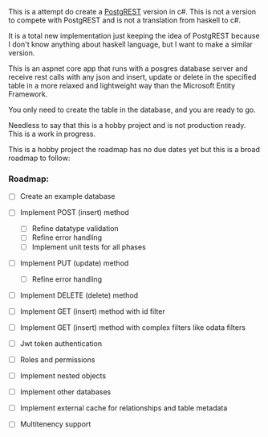 This is a attempt do create a [PostgREST](https://github.com/PostgREST/postgrest) version in c#.
This is not a version to compete with PostgREST and is not a translation from haskell to c#. 

It is a total new implementation just keeping the idea of PostgREST because I don't
know anything about haskell language, but I want to make a similar version.

This is an aspnet core app that runs with a posgres database server and receive rest calls with any json and 
insert, update or delete in the specified table in a more relaxed and lightweight way than the Microsoft Entity Framework.

You only need to create the table in the database, and you are ready to go.

Needless to say that this is a hobby project and is not production ready. 
This is a work in progress.


This is a hobby project the roadmap has no due dates yet but this is a broad roadmap to follow:

###  Roadmap:
  - [ ] Create an example database
  - [ ] Implement POST (insert) method
    - [ ] Refine datatype validation  
    - [ ] Refine error handling
    - [ ] Implement unit tests for all phases
  - [ ] Implement PUT (update) method
    - [ ] Refine error handling    
  - [ ] Implement DELETE (delete) method
  - [ ] Implement GET (insert) method with id filter
  - [ ] Implement GET (insert) method with complex filters like odata filters
  - [ ] Jwt token authentication
  - [ ] Roles and permissions
  - [ ] Implement nested objects  
  - [ ] Implement other databases
  - [ ] Implement external cache for relationships and table metadata
  - [ ] Multitenency support
  

